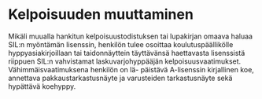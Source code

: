 Kelpoisuuden muuttaminen
====

Mikäli muualla hankitun kelpoisuustodistuksen tai lupakirjan omaava haluaa SIL:n myöntämän lisenssin, henkilön
tulee osoittaa koulutuspäällikölle hyppyasiakirjoillaan tai taidonnäyttein täyttävänsä haettavasta lisenssistä
riippuen SIL:n vahvistamat laskuvarjohyppääjän kelpoisuusvaatimukset. Vähimmäisvaatimuksena henkilön on lä-
päistävä A-lisenssin kirjallinen koe, annettava pakkaustarkastusnäyte ja varusteiden tarkastusnäyte sekä hypättävä
koehyppy.